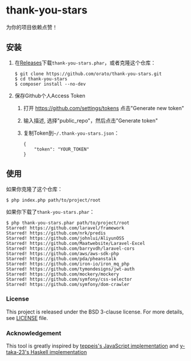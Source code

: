 thank-you-stars
====

为你的项目依赖点赞！

## 安装

1. 在[Releases](https://github.com/oraoto/thank-you-stars/releases)下载`thank-you-stars.phar`，或者克隆这个仓库：

    ~~~
    $ git clone https://github.com/orato/thank-you-stars.git
    $ cd thank-you-stars
    $ composer install --no-dev
    ~~~

2. 保存Github个人Access Token

    1. 打开 https://github.com/settings/tokens 点击"Generate new token"
    2. 输入描述, 选择"public_repo"，然后点击"Generate token"

    3. 复制Token到`~/.thank-you-stars.json`：

        ~~~
        {
            "token": "YOUR_TOKEN"
        }
        ~~~

## 使用

如果你克隆了这个仓库：

~~~
$ php index.php path/to/project/root
~~~

如果你下载了`thank-you-stars.phar`：

~~~
$ php thank-you-stars.phar path/to/project/root
Starred! https://github.com/laravel/framework
Starred! https://github.com/nrk/predis
Starred! https://github.com/johnlui/AliyunOSS
Starred! https://github.com/Maatwebsite/Laravel-Excel
Starred! https://github.com/barryvdh/laravel-cors
Starred! https://github.com/aws/aws-sdk-php
Starred! https://github.com/pda/pheanstalk
Starred! https://github.com/iron-io/iron_mq_php
Starred! https://github.com/tymondesigns/jwt-auth
Starred! https://github.com/mockery/mockery
Starred! https://github.com/symfony/css-selector
Starred! https://github.com/symfony/dom-crawler
~~~

### License

This project is released under the BSD 3-clause license.
For more details, see [LICENSE](./LICENSE) file.

### Acknowledgement

This tool is greatly inspired by
[teppeis's JavaScript implementation](https://github.com/teppeis/thank-you-stars) and [y-taka-23's Haskell implementation](https://github.com/y-taka-23/thank-you-stars)
